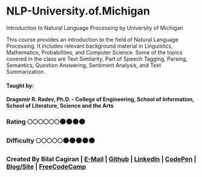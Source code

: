 # NLP-University.of.Michigan
Introduction to Natural Language Processing by University of Michigan

This course provides an introduction to the field of Natural Language Processing. It includes relevant background material in Linguistics, Mathematics, Probabilities, and Computer Science. Some of the topics covered in the class are Text Similarity, Part of Speech Tagging, Parsing, Semantics, Question Answering, Sentiment Analysis, and Text Summarization.

#### Taught by: 
#### Dragomir R. Radev, Ph.D. - College of Engineering, School of Information, School of Literature, Science and the Arts

### Rating :full_moon::full_moon::full_moon::full_moon::full_moon::full_moon::new_moon::new_moon::new_moon::new_moon:
### Difficulty :full_moon::full_moon::full_moon::full_moon::full_moon::new_moon::new_moon::new_moon::new_moon::new_moon:

### Created By Bilal Cagiran | [E-Mail](mailto:bcagiran@hotmail.com) | [Github](https://github.com/extwiii/) | [LinkedIn](https://linkedin.com/in/bilalcagiran) | [CodePen](http://codepen.io/extwiii/) | [Blog/Site](http://bilalcagiran.com) | [FreeCodeCamp](https://www.freecodecamp.com/extwiii) 
